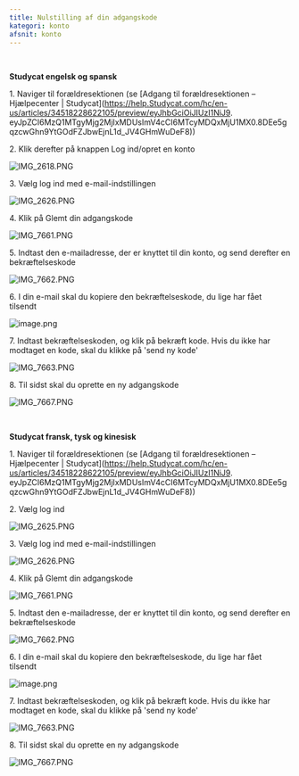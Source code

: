 ```yaml
---
title: Nulstilling af din adgangskode
kategori: konto
afsnit: konto
---
```

 


**Studycat engelsk og spansk**


1\. Naviger til forældresektionen (se [Adgang til forældresektionen – Hjælpecenter \| Studycat](https://help.Studycat.com/hc/en-us/articles/34518228622105/preview/eyJhbGciOiJIUzI1NiJ9. eyJpZCI6MzQ1MTgyMjg2MjIxMDUsImV4cCI6MTcyMDQxMjU1MX0.8DEe5gqzcwGhn9YtGOdFZJbwEjnL1d_JV4GHmWuDeF8))


2\. Klik derefter på knappen Log ind/opret en konto


![IMG_2618.PNG](https://help.Studycat.com/hc/article_attachments/34482878992025)


3\. Vælg log ind med e-mail-indstillingen


![IMG_2626.PNG](https://help.Studycat.com/hc/article_attachments/34482878995737)


4\. Klik på Glemt din adgangskode


![IMG_7661.PNG](https://help.Studycat.com/hc/article_attachments/34469007160729)


5\. Indtast den e-mailadresse, der er knyttet til din konto, og send derefter en bekræftelseskode


![IMG_7662.PNG](https://help.Studycat.com/hc/article_attachments/34469007168281)


6\. I din e-mail skal du kopiere den bekræftelseskode, du lige har fået tilsendt


![image.png](https://help.Studycat.com/hc/article_attachments/34469007171481)


7\. Indtast bekræftelseskoden, og klik på bekræft kode. Hvis du ikke har modtaget en kode, skal du klikke på 'send ny kode'


![IMG_7663.PNG](https://help.Studycat.com/hc/article_attachments/34469007173273)


8\. Til sidst skal du oprette en ny adgangskode


![IMG_7667.PNG](https://help.Studycat.com/hc/article_attachments/34469053229337)


 


**Studycat fransk, tysk og kinesisk**


1\. Naviger til forældresektionen (se [Adgang til forældresektionen – Hjælpecenter \| Studycat](https://help.Studycat.com/hc/en-us/articles/34518228622105/preview/eyJhbGciOiJIUzI1NiJ9. eyJpZCI6MzQ1MTgyMjg2MjIxMDUsImV4cCI6MTcyMDQxMjU1MX0.8DEe5gqzcwGhn9YtGOdFZJbwEjnL1d_JV4GHmWuDeF8))


2\. Vælg log ind


![IMG_2625.PNG](https://help.Studycat.com/hc/article_attachments/34482879039257)


3\. Vælg log ind med e-mail-indstillingen


![IMG_2626.PNG](https://help.Studycat.com/hc/article_attachments/34482878995737)


4\. Klik på Glemt din adgangskode


![IMG_7661.PNG](https://help.Studycat.com/hc/article_attachments/34469007160729)


5\. Indtast den e-mailadresse, der er knyttet til din konto, og send derefter en bekræftelseskode


![IMG_7662.PNG](https://help.Studycat.com/hc/article_attachments/34469007168281)


6\. I din e-mail skal du kopiere den bekræftelseskode, du lige har fået tilsendt


![image.png](https://help.Studycat.com/hc/article_attachments/34469007171481)


7\. Indtast bekræftelseskoden, og klik på bekræft kode. Hvis du ikke har modtaget en kode, skal du klikke på 'send ny kode'


![IMG_7663.PNG](https://help.Studycat.com/hc/article_attachments/34469007173273)


8\. Til sidst skal du oprette en ny adgangskode


![IMG_7667.PNG](https://help.Studycat.com/hc/article_attachments/34469053229337)